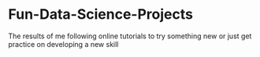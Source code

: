 # Fun-Data-Science-Projects
The results of me following online tutorials to try something new or just get practice on developing a new skill
